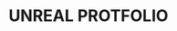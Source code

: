 ---
layout: list
title: UNREAL PROTFOLIO
slug: unrealPortfolio
description: >
  Unreal Portfolio
---
